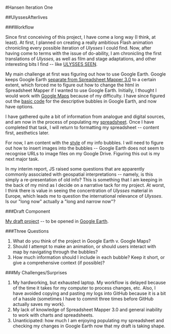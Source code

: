 #Hansen Iteration One

##UlyssesAfterlives

###Workflow

Since first conceiving of this project, I have come a long way (I think, at least). At first, I planned on creating a really ambitious Flash animation chronicling every possible iteration of *Ulysses* I could find. Now, after having come to terms with the issue of do-ability, I am chronicling the first translations of *Ulysses*, as well as film and stage adaptations, and other interesting bits I find -- like [ULYSSES SEEN](http://ulyssesseen.com/).  

My main challenge at first was figuring out how to use Google Earth. Google keeps Google Earth [separate from Spreadsheet Mapper 3.0](https://docs.google.com/file/d/0B58FIppSqxLDb1pBMndYWE5QSFk/edit?usp=sharing) to a certain extent, which forced me to figure out how to change the html in Spreadsheet Mapper if I wanted to use Google Earth. Initially, I thought I would work with [Google Maps](https://docs.google.com/file/d/0B58FIppSqxLDekpia1RqMXdXbEk/edit?usp=sharing) because of my difficulty. I have since figured out the [basic code](https://docs.google.com/file/d/0B58FIppSqxLDZzg3dlhvR0dWTG8/edit?usp=sharing) for the descriptive bubbles in Google Earth, and now have options.

I have gathered quite a bit of information from analogue and digital sources, and am now in the process of populating my [spreadsheet](https://docs.google.com/file/d/0B58FIppSqxLDV1FLZS13YnR2N0E/edit?usp=sharing). Once I have completed that task, I will return to formatting my spreadsheet -- content first, aesthetics later. 

For now, I am content with the [style](https://docs.google.com/file/d/0B58FIppSqxLDcUNwQkd4QVBReGs/edit?usp=sharing) of my info bubbles. I will need to figure out how to insert images into the bubbles -- Google Earth does not seem to recognise URLs to image files on my Google Drive. Figuring this out is my next major task.  

In my interim report, JS raised some questions that are apparently commonly associated with geospatial interpretations -- namely, is this simply a re-presentation of old info? This is something that I am keeping in the back of my mind as I decide on a narrative tack for my project. At worst, I think there is value in seeing the concentration of *Ulysses* material in Europe, which leads me to question the international relevance of *Ulysses*. Is our "long now" actually a "long and narrow now"?


###Draft Component

[My draft project](https://docs.google.com/spreadsheet/ccc?key=0Ap8FIppSqxLDdFJZakxSM3ROZzMxU25FNjZuelktU1E&usp=sharing) -- to be opened in [Google Earth](http://www.google.com/earth/index.html).


###Three Questions

1. What do you think of the project in Google Earth v. Google Maps?
2. Should I attempt to make an animation, or should users interact with map by navigating through the bubbles?
3. How much information should I include in each bubble? Keep it short, or give a comprehensive context (if possible)?


###My Challenges/Surprises

1. My hardworking, but exhausted laptop. My workflow is delayed because of the time it takes for my computer to process changes, etc. Also, I have avoided copying and pasting my logs into GitHub because it is a bit of a hassle (sometimes I have to commit three times before GitHub actually saves my work). 
2. My lack of knowledge of Spreadsheet Mapper 3.0 and general inability to work with charts and spreadsheets. 
3. Unanticipated: how much I am enjoying populating my spreadsheet and checking my changes in Google Earth now that my draft is taking shape. 

